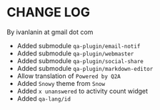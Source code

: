 # CHANGE LOG

By ivanlanin at gmail dot com

- Added submodule `qa-plugin/email-notif`
- Added submodule `qa-plugin/webmaster`
- Added submodule `qa-plugin/social-share`
- Added submodule `qa-plugin/markdown-editor`
- Allow translation of `Powered by Q2A`
- Added `Snowy` theme from `Snow`
- Added `x unanswered` to activity count widget
- Added `qa-lang/id`
